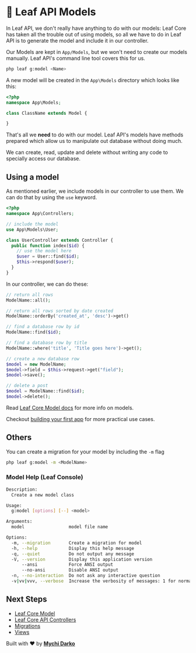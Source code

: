 # 📕 Leaf API Models

In Leaf API, we don't really have anything to do with our models: Leaf Core has taken all the trouble out of using models, so all we have to do in Leaf API is to generate the model and include it in our controller.

Our Models are kept in `App/Models`, but we won't need to create our models manually. Leaf API's command line tool covers this for us.

```bash
php leaf g:model <Name>
```

A new model will be created in the `App\Models` directory which looks like this:

```php
<?php
namespace App\Models;

class ClassName extends Model {

}
```

That's all we **need** to do with our model. Leaf API's models have methods prepared which allow us to manipulate out database without doing much.

We can create, read, update and delete without writing any code to specially access our database.

## Using a model

As mentioned earlier, we include models in our controller to use them. We can do that by using the `use` keyword.

```php
<?php
namespace App\Controllers;

// include the model
use App\Models\User;

class UserController extends Controller {
  public function index($id) {
    // use the model here
    $user = User::find($id);
    $this->respond($user);
  }
}
```

In our controller, we can do these:

```php
// return all rows
ModelName::all();

// return all rows sorted by date created
ModelName::orderBy('created_at', 'desc')->get()

// find a database row by id
ModelName::find($id);

// find a database row by title
ModelName::where('title', 'Title goes here')->get();

// create a new database row
$model = new ModelName;
$model->field = $this->request->get("field");
$model->save();

// delete a post
$model = ModelName::find($id);
$model->delete();
```

Read [Leaf Core Model docs](2.1/core/model) for more info on models.

Checkout [building your first app](/getting-started/first-app) for more practical use cases.

## Others

You can create a migration for your model by including the `-m` flag

```bash
php leaf g:model -m <ModelName>
```

### Model Help (Leaf Console)

```bash
Description:
  Create a new model class

Usage:
  g:model [options] [--] <model>

Arguments:
  model                 model file name

Options:
  -m, --migration       Create a migration for model
  -h, --help            Display this help message
  -q, --quiet           Do not output any message
  -V, --version         Display this application version
      --ansi            Force ANSI output
      --no-ansi         Disable ANSI output
  -n, --no-interaction  Do not ask any interactive question
  -v|vv|vvv, --verbose  Increase the verbosity of messages: 1 for normal output, 2 for more verbose output and 3 for debug
```

## Next Steps

- [Leaf Core Model](/2.1/core/model)
- [Leaf Core API Controllers](/2.1/core/api-controller)
- [Migrations](/leaf-api/v1.1/core/migrations)
- [Views](/leaf-api/v1.1/core/views)

Built with ❤ by [**Mychi Darko**](//mychi.netlify.app)

